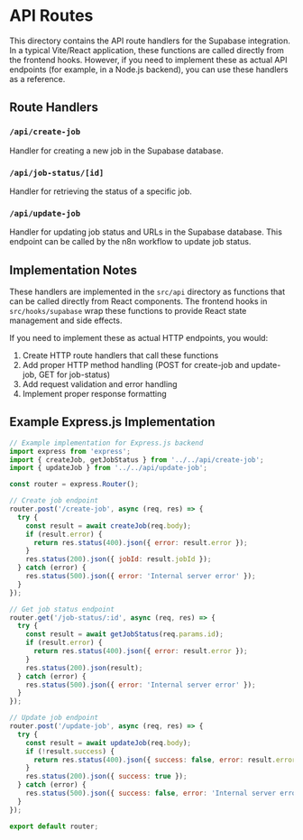 # API Routes

This directory contains the API route handlers for the Supabase integration. In a typical Vite/React application, these functions are called directly from the frontend hooks. However, if you need to implement these as actual API endpoints (for example, in a Node.js backend), you can use these handlers as a reference.

## Route Handlers

### `/api/create-job`

Handler for creating a new job in the Supabase database.

### `/api/job-status/[id]`

Handler for retrieving the status of a specific job.

### `/api/update-job`

Handler for updating job status and URLs in the Supabase database. This endpoint can be called by the n8n workflow to update job status.

## Implementation Notes

These handlers are implemented in the `src/api` directory as functions that can be called directly from React components. The frontend hooks in `src/hooks/supabase` wrap these functions to provide React state management and side effects.

If you need to implement these as actual HTTP endpoints, you would:

1. Create HTTP route handlers that call these functions
2. Add proper HTTP method handling (POST for create-job and update-job, GET for job-status)
3. Add request validation and error handling
4. Implement proper response formatting

## Example Express.js Implementation

```javascript
// Example implementation for Express.js backend
import express from 'express';
import { createJob, getJobStatus } from '../../api/create-job';
import { updateJob } from '../../api/update-job';

const router = express.Router();

// Create job endpoint
router.post('/create-job', async (req, res) => {
  try {
    const result = await createJob(req.body);
    if (result.error) {
      return res.status(400).json({ error: result.error });
    }
    res.status(200).json({ jobId: result.jobId });
  } catch (error) {
    res.status(500).json({ error: 'Internal server error' });
  }
});

// Get job status endpoint
router.get('/job-status/:id', async (req, res) => {
  try {
    const result = await getJobStatus(req.params.id);
    if (result.error) {
      return res.status(400).json({ error: result.error });
    }
    res.status(200).json(result);
  } catch (error) {
    res.status(500).json({ error: 'Internal server error' });
  }
});

// Update job endpoint
router.post('/update-job', async (req, res) => {
  try {
    const result = await updateJob(req.body);
    if (!result.success) {
      return res.status(400).json({ success: false, error: result.error });
    }
    res.status(200).json({ success: true });
  } catch (error) {
    res.status(500).json({ success: false, error: 'Internal server error' });
  }
});

export default router;
```
